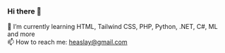 ### Hi there 👋

🌱 I’m currently learning HTML, Tailwind CSS, PHP, Python, .NET, C#, ML and more\
📫 How to reach me: heaslay@gmail.com
<!--
**heaslay/heaslay** is a ✨ _special_ ✨ repository because its `README.md` (this file) appears on your GitHub profile.

Here are some ideas to get you started:

- 🔭 I’m currently working on ...
- 🌱 I’m currently learning ...
- 👯 I’m looking to collaborate on ...
- 🤔 I’m looking for help with ...
- 💬 Ask me about ...
- 📫 How to reach me: ...
- 😄 Pronouns: ...
- ⚡ Fun fact: ...
-->
